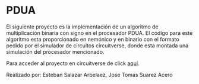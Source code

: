 # PDUA

El siguiente proyecto es la implementación de un algoritmo de multiplicación binaria con signo en el procesador PDUA.
El código para este algoritmo esta proporcionado en nemónico y en binario con el formato pedido por el simulador de circuitos circuitverse, donde esta montada una simulación del procesador mencionado.

Para acceder al proyecto en circuitverse de click [aquí](https://circuitverse.org/users/90125/projects/pdua-arquitectura_i-sistemas-2a7d7997-fe96-4f2b-8db5-945be17ce3d8).

Realizado por:
Esteban Salazar Arbelaez,
Jose Tomas Suarez Acero
